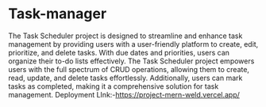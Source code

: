 # Task-manager
The Task Scheduler project is designed to streamline and enhance task management by providing users with a user-friendly platform to create, edit, prioritize, and delete tasks. With due dates and priorities, users can organize their to-do lists effectively.
The Task Scheduler project empowers users with the full spectrum of CRUD operations, allowing them to create, read, update, and delete tasks effortlessly. Additionally, users can mark tasks as completed, making it a comprehensive solution for task management.
Deployment LInk:-https://project-mern-weld.vercel.app/


